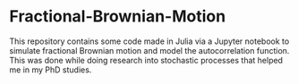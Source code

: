 # Fractional-Brownian-Motion

This repository contains some code made in Julia via a Jupyter notebook to simulate fractional Brownian motion and model the autocorrelation function. This was done while doing research into stochastic processes that helped me in my PhD studies.
